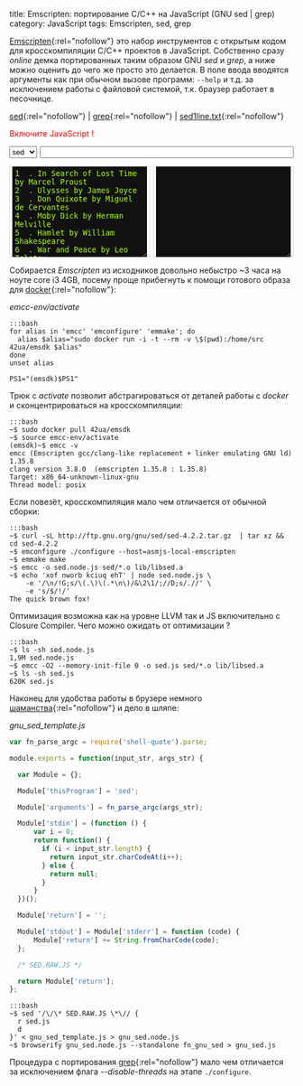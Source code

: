 title: Emscripten: портирование C/C++ на JavaScript (GNU sed | grep)
category: JavaScript
tags: Emscripten, sed, grep


[Emscripten](http://kripken.github.io/emscripten-site/docs/compiling/Building-Projects.html){:rel="nofollow"} это набор инструментов с открытым кодом для кросскомпиляции C/C++ проектов в JavaScript. Собственно сразу *online* демка портированных таким образом GNU *sed* и *grep*, а ниже можно оценить до чего же просто это делается. В поле ввода вводятся аргументы как при обычном вызове программ: ```--help``` и т.д. за исключением работы с файловой системой, т.к. браузер работает в песочнице.

[sed](http://www.panix.com/~elflord/unix/sed.html){:rel="nofollow"} | [grep](http://www.panix.com/~elflord/unix/grep.html){:rel="nofollow"} | [sed1line.txt](http://sed.sourceforge.net/sed1line.txt){:rel="nofollow"}

<noscript><span style="color:red;">Включите JavaScript ! </span></noscript>
<script type="text/javascript" src="{attach}gnu_sed.js"></script>
<script type="text/javascript" src="{attach}gnu_grep.js"></script>

<script type="text/javascript">
(function() {

  var parseId, 
      sed_default_input = "-e 's/Fyodor \\(Dostoyevsky\\)/F. \\1/' -e 'n;d'",
      grep_default_input = "--text 'Dostoyevsky\\|Tolstoy'";

  function id(i) {
      return document.getElementById(i);
  }
  function parse(delay) {
      if (parseId) {
          window.clearTimeout(parseId);
      }

      parseId = window.setTimeout(function () {
        var input = id("text-input").value;
        var args = id("current-exec-args").value;
        var exec = id("current-exec").value;
        id("out-result").value = window[exec](input, args);
      }, delay || 1984);
  }
  window.onload = function () {
      var update = function() { parse(); };
      id("text-input").onkeyup = update;
      id("current-exec").onchange = function() {
        id("current-exec-args").value = 
          id("current-exec").value === 'fn_gnu_sed'
            ? sed_default_input
            : grep_default_input;
        update(); 
      };
      id("current-exec-args").onkeyup = update;
      id("current-exec-args").value = sed_default_input;
      parse();
  };
})();
</script>

<!-- http://stackoverflow.com/q/5825861/ -->
<p style="display: flex;">
<select id="current-exec" style="margin-right:5px;">
    <option value="fn_gnu_sed">sed</option>
    <option value="fn_gnu_grep">grep</option>
</select>
<input id="current-exec-args" type="text" style="flex: 1;">
</p>

<div>
<!-- http://www.freeformatter.com/html-escape.html -->
<div style="width:49%; border:1px solid #ddd; float:left;">
  <textarea rows="10" id="text-input" autocomplete="off"
    style="width:97%; margin:auto; color: #AAFF00; background-color: #111111; border: none; overflow:auto; padding: 5px; display: block;">1  . In Search of Lost Time by Marcel Proust 
2  . Ulysses by James Joyce
3  . Don Quixote by Miguel de Cervantes
4  . Moby Dick by Herman Melville
5  . Hamlet by William Shakespeare
6  . War and Peace by Leo Tolstoy
7  . The Odyssey by Homer
8  . The Great Gatsby by F. Scott Fitzgerald
9  . The Divine Comedy by Dante Alighieri 
10 . Madame Bovary by Gustave Flaubert
11 . The Brothers Karamazov by Fyodor Dostoyevsky
12 . One Hundred Years of Solitude by Gabriel Garcia Marquez
13 . The Adventures of Huckleberry Finn by Mark Twain
14 . The Iliad by Homer
15 . Lolita by Vladimir Nabokov
16 . Anna Karenina by Leo Tolstoy
17 . Crime and Punishment by Fyodor Dostoyevsky
18 . Alice's Adventures in Wonderland by Lewis Carroll
19 . The Sound and the Fury by William Faulkner
20 . Pride and Prejudice by Jane Austen
21 . The Catcher in the Rye by J. D. Salinger
22 . Wuthering Heights by Emily Brontë
23 . Nineteen Eighty Four by George Orwell
24 . Heart of Darkness by Joseph Conrad
25 . To the Lighthouse by Virginia Woolf
26 . Absalom, Absalom! by William Faulkner
27 . Middlemarch by George Eliot
28 . The Trial by Franz Kafka
29 . One Thousand and One Nights by India/Iran/Iraq/Egypt
30 . The Stories of Anton Chekhov by Anton Chekhov
31 . The Red and the Black by Stendhal
32 . Gulliver's Travels by Jonathan Swift
33 . Catch-22 by Joseph Heller
34 . The Grapes of Wrath by John Steinbeck
35 . Invisible Man by Ralph Ellison
36 . The Stranger by Albert Camus
37 . Great Expectations by Charles Dickens
38 . The Aeneid by Virgil
39 . David Copperfield by Charles Dickens
40 . Mrs. Dalloway by Virginia Woolf
41 . Beloved by Toni Morrison
42 . The Canterbury Tales by Geoffrey Chaucer
43 . Collected Fiction by Jorge Luis Borges
44 . Leaves of Grass by Walt Whitman
45 . Candide by Voltaire
46 . Jane Eyre by Charlotte Brontë
47 . As I Lay Dying by William Faulkner
48 . The Sun Also Rises by Ernest Hemingway
49 . The Complete Stories of Franz Kafka by Franz Kafka
50 . Tristram Shandy by Laurence Sterne
51 . A Portrait of the Artist as a Young Man by James Joyce
52 . The Portrait of a Lady by Henry James
53 . Oedipus the King by Sophocles
54 . Les Misérables by Victor Hugo
55 . To Kill a Mockingbird by Harper Lee
56 . Paradise Lost by John Milton
57 . The Complete Tales and Poems of Edgar Allan Poe by Edgar Allan Poe
58 . Pale Fire by Vladimir Nabokov
59 . A Passage to India by E.M. Forster
60 . The Idiot by Fyodor Dostoyevsky
61 . The Scarlet Letter by Nathaniel Hawthorne
62 . Antigone by Sophocles
63 . Faust by Johann Wolfgang von Goethe
64 . The Magic Mountain by Thomas Mann
65 . Dead Souls by Nikolai Gogol
66 . The Metamorphosis by Franz Kafka
67 . Midnight's Children by Salman Rushdie
68 . Emma by Jane Austen
69 . For Whom the Bell Tolls by Ernest Hemingway
70 . Frankenstein by Mary Shelley
71 . Journey to the End of The Night by Louis-Ferdinand Céline
72 . Oresteia by Aeschylus
73 . The Old Man and the Sea by Ernest Hemingway
74 . Vanity Fair by William Makepeace Thackeray
75 . The Complete Stories of Flannery O'Connor by Flannery O'Connor
76 . Under the Volcano by Malcolm Lowry
77 . Gargantua and Pantagruel by Francois Rabelais
78 . Tom Jones by Henry Fielding
79 . Fairy Tales and Stories by Hans Christian Anderson
80 . Things Fall Apart by Chinua Achebe
81 . The Flowers of Evil by Charles Baudelaire
82 . Brave New World by Aldous Huxley
83 . The Tin Drum by Günter Grass
84 . The Good Soldier by Ford Madox Ford
85 . A Farewell to Arms by Ernest Hemingway
86 . The Possessed by Fyodor Dostoevsky
87 . Poems of Emily Dickinson by Emily Dickinson
88 . On the Road by Jack Kerouac
89 . The Master and Margarita by Mikhail Bulgakov
90 . The Castle by Franz Kafka
91 . Father Goriot by Honoré de Balzac
92 . Stories of Ernest Hemingway by Ernest Hemingway
93 . Robinson Crusoe by Daniel Defoe
94 . Collected Poems of W. B. Yeats by W. B. Yeats
95 . The Charterhouse of Parma by Stendhal
96 . The Tale of Genji by Murasaki Shikibu
97 . Oedipus at Colonus by Sophocles
98 . Fathers and Sons by Ivan Turgenev
99 . Metamorphoses by Ovid</textarea>
</div>
<div style="width:49%; border:1px solid #ddd; float:right;">
  <textarea rows="10" id="out-result" autocomplete="off"
    style="width:97%; margin:auto; color: #EE00AA; background-color: #111111; border: none; overflow:auto; padding: 5px; display: block;" readonly></textarea>
</div>
<div style="clear:both;"></div>
</div>

Собирается *Emscripten* из исходников довольно небыстро ~3 часа на ноуте core i3 4GB, посему проще прибегнуть к помощи готового образа для [docker](http://docs.docker.com/engine/installation/ubuntulinux/){:rel="nofollow"}:

*emcc-env/activate*

    :::bash
    for alias in 'emcc' 'emconfigure' 'emmake'; do
      alias $alias="sudo docker run -i -t --rm -v \$(pwd):/home/src 42ua/emsdk $alias"
    done
    unset alias

    PS1="(emsdk)$PS1"

Трюк с *activate* позволит абстрагироваться от деталей работы с *docker* и сконцентрироваться на кросскомпиляции:

    :::bash
    ~$ sudo docker pull 42ua/emsdk
    ~$ source emcc-env/activate
    (emsdk)~$ emcc -v
    emcc (Emscripten gcc/clang-like replacement + linker emulating GNU ld) 1.35.8
    clang version 3.8.0  (emscripten 1.35.8 : 1.35.8)
    Target: x86_64-unknown-linux-gnu
    Thread model: posix

Если повезёт, кросскомпиляция мало чем отличается от обычной сборки:

    :::bash
    ~$ curl -sL http://ftp.gnu.org/gnu/sed/sed-4.2.2.tar.gz  | tar xz && cd sed-4.2.2
    ~$ emconfigure ./configure --host=asmjs-local-emscripten
    ~$ emmake make
    ~$ emcc -o sed.node.js sed/*.o lib/libsed.a
    ~$ echo 'xof nworb kciuq ehT' | node sed.node.js \
        -e '/\n/!G;s/\(.\)\(.*\n\)/&\2\1/;//D;s/.//' \
        -e 's/$/!/'
    The quick brown fox!

Оптимизация возможна как на уровне LLVM так и JS включительно с Closure Compiler. Чего можно ожидать от оптимизации ?

    :::bash
    ~$ ls -sh sed.node.js
    1,9M sed.node.js
    ~$ emcc -O2 --memory-init-file 0 -o sed.js sed/*.o lib/libsed.a
    ~$ ls -sh sed.js
    620K sed.js

Наконец для удобства работы в брузере немного [шаманства](http://mozakai.blogspot.com/2012/03/howto-port-cc-library-to-javascript.html){:rel="nofollow"} и дело в шляпе:

*gnu_sed_template.js*

```js
var fn_parse_argc = require('shell-quote').parse;

module.exports = function(input_str, args_str) {

  var Module = {};

  Module['thisProgram'] = 'sed';

  Module['arguments'] = fn_parse_argc(args_str);

  Module['stdin'] = (function () {
      var i = 0;
      return function() {
        if (i < input_str.length) {
          return input_str.charCodeAt(i++);
        } else {
          return null;
        }
      }
  })();

  Module['return'] = '';

  Module['stdout'] = Module['stderr'] = function (code) {
      Module['return'] += String.fromCharCode(code);
  };

  /* SED.RAW.JS */

  return Module['return'];
};
```

    :::bash
    ~$ sed '/\/\* SED.RAW.JS \*\// {
      r sed.js
      d
    }' < gnu_sed_template.js > gnu_sed.node.js
    ~$ browserify gnu_sed.node.js --standalone fn_gnu_sed > gnu_sed.js

Процедура с портирования [grep](http://ftp.gnu.org/gnu/grep/grep-2.22.tar.xz){:rel="nofollow"} мало чем отличается за исключением флага *--disable-threads* на этапе ```./configure```.